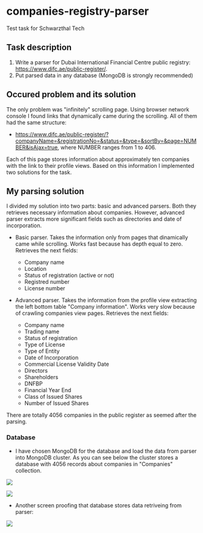 # companies-registry-parser
Test task for Schwarzthal Tech

## Task description
1) Write a parser for Dubai International Financial Centre public registry: https://www.difc.ae/public-register/. 
2) Put parsed data in any database (MongoDB is strongly recommended)

## Occured problem and its solution
The only problem was "infinitely" scrolling page. Using browser network console I found links that dynamically came during the scrolling. All of them had the same structure:

* https://www.difc.ae/public-register/?companyName=&registrationNo=&status=&type=&sortBy=&page=NUMBER&isAjax=true, where NUMBER ranges from 1 to 406.
  
Each of this page stores information about approximately ten companies with the link to their profile views. Based on this information I implemented two solutions for the task. 

## My parsing solution
I divided my solution into two parts: basic and advanced parsers. Both they retrieves necessary information about companies. However, advanced parser extracts more significant fields such as directories and date of incorporation.

* Basic parser. Takes the information only from pages that dinamically came while scrolling. Works fast because has depth equal to zero. Retrieves the next fields:
  * Company name
  * Location
  * Status of registration (active or not)
  * Registred number
  * License number

* Advanced parser. Takes the information from the profile view extracting the left bottom table "Company information". Works very slow because of crawling companies view pages. Retrieves the next fields:
  * Company name
  * Trading name
  * Status of registration 
  * Type of License
  * Type of Entity
  * Date of Incorporation
  * Commercial License Validity Date
  * Directors
  * Shareholders
  * DNFBP
  * Financial Year End
  * Class of Issued Shares
  * Number of Issued Shares

There are totally 4056 companies in the public register as seemed after the parsing.

### Database
* I have chosen MongoDB for the database and load the data from parser into MongoDB cluster. As you can see below the cluster stores a database with 4056 records about companies in "Companies" collection.

![](https://i.imgur.com/3cQKP8k.png)

![](https://i.imgur.com/15umvfE.png)

* Another screen proofing that database stores data retriveing from parser:

![](https://i.imgur.com/SNLgiBs.png)
